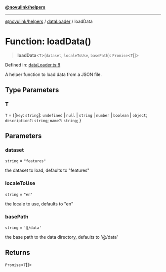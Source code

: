 [**@novulink/helpers**](../../README.md)

***

[@novulink/helpers](../../README.md) / [dataLoader](../README.md) / loadData

# Function: loadData()

> **loadData**\<`T`\>(`dataset`, `localeToUse`, `basePath`): `Promise`\<`T`[]\>

Defined in: [dataLoader.ts:8](https://github.com/M-Media-Group/app.novu.link/blob/185285297b092339554122b4cf56a2dcd7525fea/packages/helpers/src/dataLoader.ts#L8)

A helper function to load data from a JSON file.

## Type Parameters

### T

`T` = \{[`key`: `string`]: `undefined` \| `null` \| `string` \| `number` \| `boolean` \| `object`; `description?`: `string`; `name?`: `string`; \}

## Parameters

### dataset

`string` = `"features"`

the dataset to load, defaults to "features"

### localeToUse

`string` = `"en"`

the locale to use, defaults to "en"

### basePath

`string` = `'@/data'`

the base path to the data directory, defaults to '@/data'

## Returns

`Promise`\<`T`[]\>
